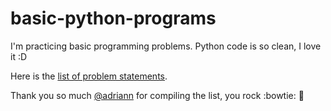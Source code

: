 # basic-python-programs
I'm practicing basic programming problems. Python code is so clean, I love it :D

Here is the [list of problem statements](https://adriann.github.io/programming_problems.html).

Thank you so much [@adriann](https://github.com/adriann) for compiling the list, you rock :bowtie: :metal:
